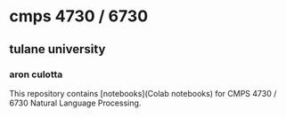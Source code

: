 # cmps 4730 / 6730
## tulane university
### aron culotta

This repository contains [notebooks](Colab notebooks) for CMPS 4730 / 6730 Natural Language Processing.



